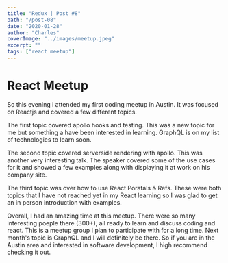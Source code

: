 ```yaml
---
title: "Redux | Post #8"
path: "/post-08"
date: "2020-01-28"
author: "Charles"
coverImage: "../images/meetup.jpeg"
excerpt: ""
tags: ["react meetup"]
---
```


# React Meetup

So this evening i attended my first coding meetup in Austin. It was focused on Reactjs and covered a few different topics. 


The first topic covered apollo hooks and testing. This was a new topic for me but something a have been interested in learning. GraphQL is on my list of technologies to learn soon. 

The second topic covered serverside rendering with apollo. This was another very interesting talk. The speaker covered some of the use cases for it and showed a few examples along with displaying it at work on his company site. 

The third topic was over how to use React Poratals & Refs. These were both topics that I have not reached yet in my React learning so I was glad to get an in person introduction with examples. 

Overall, I had an amazing time at this meetup. There were so many interesting poeple there (300+), all ready to learn and discuss coding and react. This is a meetup group I plan to participate with for a long time. Next month's topic is GraphQL and I will definitely be there. So if you are in the Austin area and interested in software development, I high recommend checking it out.
